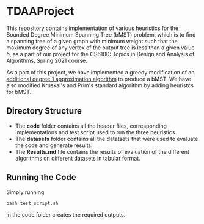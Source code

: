 # TDAAProject
This repository contains implementation of various heuristics for the Bounded Degree Minimum Spanning Tree (bMST) problem, which is to find a spanning tree of a given graph with minimum weight such that the maximum degree of any vertex of the output tree is less than a given value $b$, as a part of our project for the CS6100: Topics in Design and Analysis of Algorithms, Spring 2021 course.

As a part of this project, we have implemented a greedy modification of an [additional degree 1 approximation algorithm](https://drive.google.com/drive/u/1/folders/1NMQ4ei-7zAPwo7sph7Xp1hZhsFxP0jU5) to produce a bMST. We have also modified Kruskal's and Prim's standard algorithm by adding heuristcs for bMST.

## Directory Structure

- The **code** folder contains all the header files, corresponding implementations and test script used to run the three heuristics.
- The **datasets** folder contains all the datatsets that were used to evaluate the code and generate results.
- The **Results.md** file contains the results of evaluation of the different algorithms on different datasets in tabular format.

## Running the Code
 
Simply running
```
bash test_script.sh
```
in the code folder creates the required outputs.